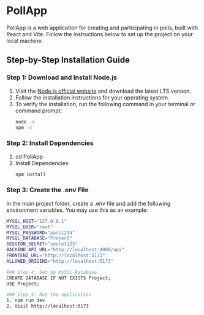 # PollApp

PollApp is a web application for creating and participating in polls, built with React and Vite. Follow the instructions below to set up the project on your local machine.

## Step-by-Step Installation Guide

### Step 1: Download and Install Node.js

1. Visit the [Node.js official website](https://nodejs.org/) and download the latest LTS version.
2. Follow the installation instructions for your operating system.
3. To verify the installation, run the following command in your terminal or command prompt:
   ```bash
   node -v
   npm -v

### Step 2: Install Dependencies

1. cd PollApp
2. Install Dependencies
   ```bash
   npm install

### Step 3: Create the .env File
In the main project folder, create a .env file and add the following environment variables.
You may use this as an example:
   ```bash
   MYSQL_HOST="127.0.0.1"
   MYSQL_USER="root"
   MYSQL_PASSWORD="pass1234"
   MYSQL_DATABASE="Project"
   SESSION_SECRET="secret123"
   BACKEND_API_URL="http://localhost:4000/api"
   FRONTEND_URL="http://localhost:5173"
   ALLOWED_ORIGINS="http://localhost:5173"

### Step 4: Set Up MySQL Database
   CREATE DATABASE IF NOT EXISTS Project;
   USE Project;

### Step 5: Run the application
1. npm run dev
2. Visit http://localhost:5173
